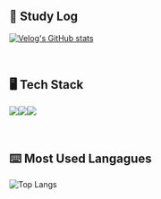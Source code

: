 
<h2><b>📝 Study Log</b></h2>

[![Velog's GitHub stats](https://velog-readme-stats.vercel.app/api?name=ses2201)](https://github.com/eungyeole/velog-readme-stats)

<br>

<h2><b>🖥️ Tech Stack </b></h2>
 <div style="display: flex">
    <img src="https://img.shields.io/badge/javascript-F7DF1E?style=for-the-badge&logo=javascript&logoColor=black"> 
  <img src="https://img.shields.io/badge/Typescript-3178C6?style=for-the-badge&logo=Typescript&logoColor=white"/>
  <img src="https://img.shields.io/badge/react-61DAFB?style=for-the-badge&logo=react&logoColor=black">
 </div>
  <br>
  <br>

<h2><b>⌨️ Most Used Langagues </b></h2>

![Top Langs](https://github-readme-stats.vercel.app/api/top-langs/?username=ShinEun9&layout=compact&theme=white)
